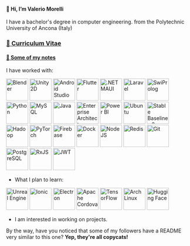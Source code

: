 #### 👋 Hi, I’m Valerio Morelli

I have a bachelor's degree in computer engineering. from the Polytechnic University of Ancona (Italy)

### [📄 Curriculum Vitae](https://github.com/user-attachments/files/17174121/Valerio.Morelli.-.Curriculum.Vitae.Signed.pdf)
#### [📒 Some of my notes](https://github.com/MrPio/UNI-Notes)

I have worked with:

<img src="https://upload.wikimedia.org/wikipedia/commons/thumb/0/0c/Blender_logo_no_text.svg/768px-Blender_logo_no_text.svg.png" height="60rem" title="Blender"> <img src="https://user-images.githubusercontent.com/61319844/156958898-1f821b0d-21a8-444c-bc01-3cc3f49a44e8.png" height="60rem" title="Unity 2D"> <img src="https://static-00.iconduck.com/assets.00/android-studio-icon-486x512-zp9um7zl.png" height="60rem" title="Android Studio"> <img src="https://web-strapi.mrmilu.com/uploads/flutter_logo_470e9f7491.png" height="60rem" title="Flutter"> <img src="https://miro.medium.com/v2/resize:fit:400/1*r9PHaS8b0YCrOnMu9tZz9g.png" height="60rem" title=".NET MAUI"> <img src="https://github.com/user-attachments/assets/751fa0ed-059f-4346-83e7-4c54a21323c8" height="60rem" title="Laravel"> <img src="https://cdn.icon-icons.com/icons2/2107/PNG/512/file_type_prolog_icon_130230.png" height="60rem" title="SwiProlog"> <img src="https://static-00.iconduck.com/assets.00/python-icon-512x512-48og66bp.png" height="60rem" title="Python"> <img src="https://cdn-icons-png.flaticon.com/512/5968/5968313.png" height="60rem" title="MySQL"> <img src="https://cdn-icons-png.flaticon.com/512/5968/5968282.png" height="60rem" title="Java"> <img src="https://github.com/MrPio/MrPio/assets/22773005/4ff5946f-e536-4d7e-9c1c-a7c660b0cb27" height="60rem" title="Enterprise Architect"> <img src="https://static-00.iconduck.com/assets.00/power-bi-icon-1536x2048-0xah5g2o.png" height="60rem" title="Power BI"> <img src="https://upload.wikimedia.org/wikipedia/commons/9/9e/UbuntuCoF.svg" height="60rem" title="Ubuntu"> <img src="https://github.com/MrPio/MrPio/assets/22773005/abadbbb3-1126-4025-b086-2370ae61318e" height="60rem" title="Stable Baselines 3"> <img src="https://cdn.worldvectorlogo.com/logos/hadoop.svg" height="60rem" title="Hadoop"> <img src="https://upload.wikimedia.org/wikipedia/commons/thumb/1/10/PyTorch_logo_icon.svg/640px-PyTorch_logo_icon.svg.png" height="60rem" title="PyTorch">
  <img src="https://upload.wikimedia.org/wikipedia/commons/f/fd/Firebase_Logo_%28No_wordmark%29_%282024-%29.svg" height="60rem" title="Firebase"> <img src="https://github.com/user-attachments/assets/452eb402-92f2-4e11-bad1-35287f0bf0c5" height="60rem" title="Docker">
 <img src="https://upload.wikimedia.org/wikipedia/commons/d/d9/Node.js_logo.svg" height="60rem" title="NodeJS">
 <img src="https://www.geekandjob.com/uploads/wiki/5f6231ac011726c714dfa5bad0c05c4a4c8ad8c4.png" height="60rem" title="Redis">
 <img src="https://upload.wikimedia.org/wikipedia/commons/thumb/3/3f/Git_icon.svg/2048px-Git_icon.svg.png" height="60rem" title="Git">
 <img src="https://upload.wikimedia.org/wikipedia/commons/2/29/Postgresql_elephant.svg" height="60rem" title="PostgreSQL">
 <img src="https://rxjs.dev/generated/images/marketing/home/Rx_Logo-512-512.png" height="60rem" title="RxJS">
  <img src="https://cdn.worldvectorlogo.com/logos/jwt-3.svg" height="60rem" title="JWT">

- What I plan to learn:

<img src="https://github.com/MrPio/MrPio/assets/22773005/97920227-b04f-4b5b-8596-d143e69c29e1" height="60rem" title="Unreal Engine"> <img src="https://www.svgrepo.com/show/353912/ionic-icon.svg" height="60rem" title="Ionic"> <img src="https://upload.wikimedia.org/wikipedia/commons/thumb/9/91/Electron_Software_Framework_Logo.svg/2048px-Electron_Software_Framework_Logo.svg.png" height="60rem" title="Electron"> <img src="https://www.geekandjob.com/uploads/wiki/5fd2279663a119d26b5924521938d9eb.png" height="60rem" title="Apache Cordova"> <img src="https://upload.wikimedia.org/wikipedia/commons/thumb/2/2d/Tensorflow_logo.svg/1915px-Tensorflow_logo.svg.png" height="60rem" title="TensorFlow">  <img src="https://www.raspberryitaly.com/wp-content/uploads/2015/04/Arch-linux-logo.png" height="60rem" title="Arch Linux">
<img src="https://workable-application-form.s3.amazonaws.com/advanced/production/61557f91d9510741dc62e7f8/c3635b59-a3d2-444a-b636-a9d0061dcdde" height="60rem" title="Hugging Face">
- I am interested in working on projects.
<!---
MrPio/MrPio is a ✨ special ✨ repository because its `README.md` (this file) appears on your GitHub profile.
You can click the Preview link to take a look at your changes.
--->

By the way, have you noticed that some of my followers have a README very similar to this one? **Yep, they're all copycats!**
